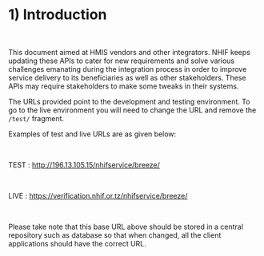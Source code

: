 # 1) Introduction

<br>

This document aimed at HMIS vendors and other integrators. NHIF keeps updating these APIs to cater for new requirements and solve various challenges emanating during the integration process in order to improve service delivery to its beneficiaries as well as other stakeholders. These APIs may require stakeholders to make some tweaks in their systems.

The URLs provided point to the development and testing environment. To go to the live environment you will need to change the URL and remove the `/test/` fragment. 

Examples of test and live URLs are as given below:


<br>

TEST : http://196.13.105.15/nhifservice/breeze/

<br>

LIVE : https://verification.nhif.or.tz/nhifservice/breeze/

<br>


Please take note that this base URL above should be stored in a central repository such as database so that when changed, all the client applications should have the correct URL.
